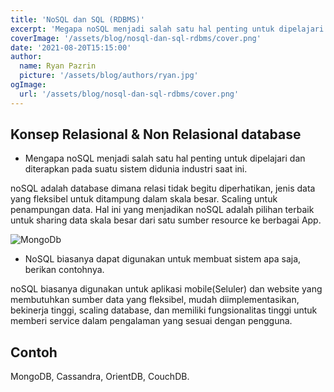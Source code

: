 ```yaml
---
title: 'NoSQL dan SQL (RDBMS)'
excerpt: 'Megapa noSQL menjadi salah satu hal penting untuk dipelajari dan diterapkan pada suatu sistem didunia industri saat ini? ...'
coverImage: '/assets/blog/nosql-dan-sql-rdbms/cover.png'
date: '2021-08-20T15:15:00'
author:
  name: Ryan Pazrin
  picture: '/assets/blog/authors/ryan.jpg'
ogImage:
  url: '/assets/blog/nosql-dan-sql-rdbms/cover.png'
---
```


## Konsep Relasional & Non Relasional database

- Mengapa noSQL menjadi salah satu hal penting untuk dipelajari dan diterapkan pada suatu sistem didunia industri saat ini.

noSQL adalah database dimana relasi tidak begitu diperhatikan, jenis data yang fleksibel untuk ditampung dalam skala besar. Scaling untuk penampungan data. Hal ini yang menjadikan noSQL adalah pilihan terbaik untuk sharing data skala besar dari satu sumber resource ke berbagai App.

![MongoDb](/assets/blog/nosql-dan-sql-rdbms/cover.png)

- NoSQL biasanya dapat digunakan untuk membuat sistem apa saja, berikan contohnya.

noSQL biasanya digunakan untuk aplikasi mobile(Seluler) dan website yang membutuhkan sumber data yang fleksibel, mudah diimplementasikan, bekinerja tinggi, scaling database, dan memiliki fungsionalitas tinggi untuk memberi service dalam pengalaman yang sesuai dengan pengguna.

## Contoh

MongoDB, Cassandra, OrientDB, CouchDB.
